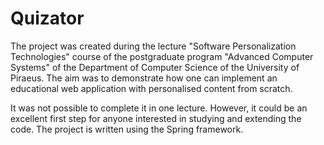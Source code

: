 # Quizator
The project was created during the lecture "Software Personalization Technologies" course of the postgraduate program "Advanced Computer Systems" of the Department of Computer Science of the University of Piraeus. The aim was to demonstrate how one can implement an educational web application with personalised content from scratch.

It was not possible to complete it in one lecture. However, it could be an excellent first step for anyone interested in studying and extending the code. The project is written using the Spring framework.
